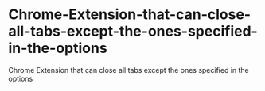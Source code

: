 Chrome-Extension-that-can-close-all-tabs-except-the-ones-specified-in-the-options
=================================================================================

Chrome Extension that can close all tabs except the ones specified in the options